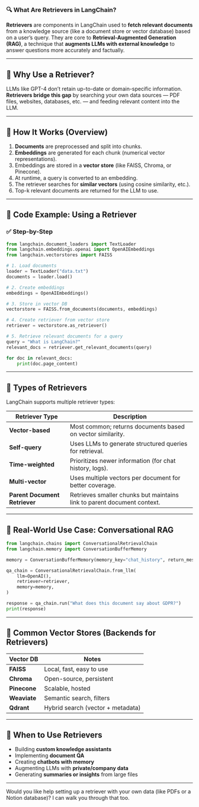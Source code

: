 ### 🔍 What Are **Retrievers** in LangChain?

**Retrievers** are components in LangChain used to **fetch relevant documents** from a knowledge source (like a document store or vector database) based on a user’s query. They are core to **Retrieval-Augmented Generation (RAG)**, a technique that **augments LLMs with external knowledge** to answer questions more accurately and factually.

---

## 🔹 Why Use a Retriever?

LLMs like GPT-4 don’t retain up-to-date or domain-specific information. **Retrievers bridge this gap** by searching your own data sources — PDF files, websites, databases, etc. — and feeding relevant content into the LLM.

---

## 🔹 How It Works (Overview)

1. **Documents** are preprocessed and split into chunks.
2. **Embeddings** are generated for each chunk (numerical vector representations).
3. Embeddings are stored in a **vector store** (like FAISS, Chroma, or Pinecone).
4. At runtime, a query is converted to an embedding.
5. The retriever searches for **similar vectors** (using cosine similarity, etc.).
6. Top-k relevant documents are returned for the LLM to use.

---

## 🔹 Code Example: Using a Retriever

### ✅ Step-by-Step

```python
from langchain.document_loaders import TextLoader
from langchain.embeddings.openai import OpenAIEmbeddings
from langchain.vectorstores import FAISS

# 1. Load documents
loader = TextLoader("data.txt")
documents = loader.load()

# 2. Create embeddings
embeddings = OpenAIEmbeddings()

# 3. Store in vector DB
vectorstore = FAISS.from_documents(documents, embeddings)

# 4. Create retriever from vector store
retriever = vectorstore.as_retriever()

# 5. Retrieve relevant documents for a query
query = "What is LangChain?"
relevant_docs = retriever.get_relevant_documents(query)

for doc in relevant_docs:
    print(doc.page_content)
```

---

## 🔹 Types of Retrievers

LangChain supports multiple retriever types:

| Retriever Type                | Description                                                             |
| ----------------------------- | ----------------------------------------------------------------------- |
| **Vector-based**              | Most common; returns documents based on vector similarity.              |
| **Self-query**                | Uses LLMs to generate structured queries for retrieval.                 |
| **Time-weighted**             | Prioritizes newer information (for chat history, logs).                 |
| **Multi-vector**              | Uses multiple vectors per document for better coverage.                 |
| **Parent Document Retriever** | Retrieves smaller chunks but maintains link to parent document context. |

---

## 🔹 Real-World Use Case: Conversational RAG

```python
from langchain.chains import ConversationalRetrievalChain
from langchain.memory import ConversationBufferMemory

memory = ConversationBufferMemory(memory_key="chat_history", return_messages=True)

qa_chain = ConversationalRetrievalChain.from_llm(
    llm=OpenAI(),
    retriever=retriever,
    memory=memory,
)

response = qa_chain.run("What does this document say about GDPR?")
print(response)
```

---

## 🔹 Common Vector Stores (Backends for Retrievers)

| Vector DB    | Notes                             |
| ------------ | --------------------------------- |
| **FAISS**    | Local, fast, easy to use          |
| **Chroma**   | Open-source, persistent           |
| **Pinecone** | Scalable, hosted                  |
| **Weaviate** | Semantic search, filters          |
| **Qdrant**   | Hybrid search (vector + metadata) |

---

## 🔹 When to Use Retrievers

* Building **custom knowledge assistants**
* Implementing **document QA**
* Creating **chatbots with memory**
* Augmenting LLMs with **private/company data**
* Generating **summaries or insights** from large files

---

Would you like help setting up a retriever with your own data (like PDFs or a Notion database)? I can walk you through that too.
